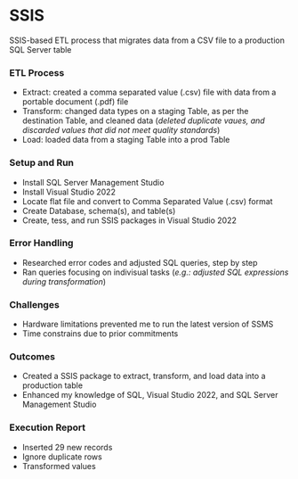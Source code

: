 # SSIS 
SSIS-based ETL process that migrates data from a CSV file to a production SQL Server table

### ETL Process
  * Extract: created a comma separated value (.csv) file with data from a portable document (.pdf) file 
  * Transform: changed data types on a staging Table, as per the destination Table, and cleaned data (*deleted duplicate vaues, and discarded values that did not meet quality standards*)
  * Load: loaded data from a staging Table into a prod Table

### Setup and Run
  * Install SQL Server Management Studio
  * Install Visual Studio 2022
  * Locate flat file and convert to Comma Separated Value (.csv) format
  * Create Database, schema(s), and table(s)
  * Create, tess, and run SSIS packages in Visual Studio 2022
  
### Error Handling
  * Researched error codes and adjusted SQL queries, step by step
  * Ran queries focusing on indivisual tasks (*e.g.: adjusted SQL expressions during transformation*)

### Challenges
  * Hardware limitations prevented me to run the latest version of SSMS
  * Time constrains due to prior commitments 

### Outcomes
  * Created a SSIS package to extract, transform, and load data into a production table
  * Enhanced my knowledge of SQL, Visual Studio 2022, and SQL Server Management Studio

### Execution Report
  * Inserted 29 new records
  * Ignore duplicate rows
  * Transformed values


